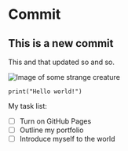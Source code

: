 # Commit

## This is a new commit

This and that updated so and so.

![Image of some strange creature](https://octodex.github.com/images/yaktocat.png)

```
print("Hello world!")
```

My task list:
- [ ] Turn on GitHub Pages
- [ ] Outline my portfolio
- [ ] Introduce myself to the world
